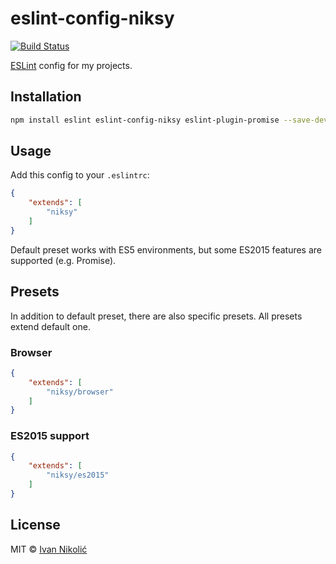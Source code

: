 # eslint-config-niksy

[![Build Status][ci-img]][ci]

[ESLint][eslint] config for my projects.

## Installation

```sh
npm install eslint eslint-config-niksy eslint-plugin-promise --save-dev
```

## Usage

Add this config to your `.eslintrc`:

```json
{
	"extends": [
		"niksy"
	]
}
```

Default preset works with ES5 environments, but some ES2015 features are
supported (e.g. Promise).

## Presets

In addition to default preset, there are also specific presets. All presets
extend default one.

### Browser

```json
{
	"extends": [
		"niksy/browser"
	]
}
```

### ES2015 support

```json
{
	"extends": [
		"niksy/es2015"
	]
}
```

## License

MIT © [Ivan Nikolić](http://ivannikolic.com)

[ci]: https://travis-ci.org/niksy/eslint-config-niksy
[ci-img]: https://img.shields.io/travis/niksy/eslint-config-niksy/master.svg
[eslint]: http://eslint.org/
